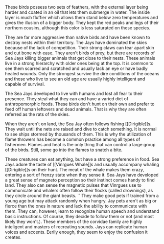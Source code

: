These birds possess two sets of feathers, with the external layer being harder and coated in an oil that lets them submerge in water. The inside layer is much fluffier which allows them stand below zero temperatures and gives the illusion of a bigger body. They kept the red peaks and legs of their northern cousins, although this color is less saturated on these species.

They are far more aggressive than native birds and have been known to destroy nests within their territory. The Jays have dominated the skies because of the lack of competition. Their strong claws can tear apart skin and cut bone with ease. They aren't birds of prey, but there are records of Sea Jays killing bigger animals that get close to their nests. These animals live in a strong hierarchy with older ones being at the top. It is common to see them scarred and scratched and usually lack an eye or have badly healed wounds. Only the strongest survive the dire conditions of the oceans and those who live to see an old age are usually highly intelligent and capable of survival.

The Sea Jays developed to live with humans and lost all fear to their presence. They steal what they can and have a varied diet of anthropomorphic foods. These birds don't hunt on their own and prefer to feed off human leftovers and dead animals. That is why they are often referred as the rats of the skies.

When they aren't on land, the Sea Jay often follows fishing [[Dirigible]]s. They wait until the nets are raised and dive to catch something. It is normal to see ships stormed by thousands of them. This is why the utilization of flame throwers has become a common practice among all types of fishermen. Flames and heat is the only thing that can control a large group of the birds. Still, some go into the flames to snatch a bite.

These creatures can eat anything, but have a strong preference in food. Sea Jays adore the taste of [[Vinrgues Whale]]s and usually accompany whaling [[Dirigible]]s on their hunt. The meat of the whale makes them crazy, entering a sort of frenzy state when they sense it. Sea Jays have developed a great sense of magneto perception so their instinct comes handy to find land. They also can sense the magnetic pulses that Vinrgues use to communicate and whalers often follow their flocks (called drownings), as they circle around the giant beasts.
``
They make good pets if trained from a young age but may attack randomly when hungry. Jay pets aren't as big or fierce than the ones in nature and lack the ability to communicate with them. They can, however, learn to recognize human speech and understand basic instructions. Of course, they decide to follow them or not (and most likely they won't.). These members of the corvidae family are highly inteligent and masters of recreating sounds. Jays can replicate human voices and accents. Eerily enough, they seem to enjoy the confusion it creates.